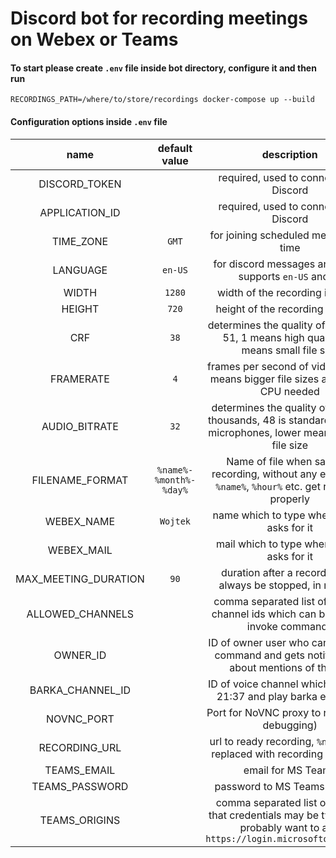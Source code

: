 # Discord bot for recording meetings on Webex or Teams

#### To start please create `.env` file inside bot directory, configure it and then run

```
RECORDINGS_PATH=/where/to/store/recordings docker-compose up --build
```

#### Configuration options inside `.env` file

|         name         |     default value      |                                                         description                                                          |
| :------------------: | :--------------------: | :--------------------------------------------------------------------------------------------------------------------------: |
|    DISCORD_TOKEN     |                        |                                            required, used to connect with Discord                                            |
|    APPLICATION_ID    |                        |                                            required, used to connect with Discord                                            |
|      TIME_ZONE       |         `GMT`          |                                            for joining scheduled meetings on time                                            |
|       LANGUAGE       |        `en-US`         |                                  for discord messages and dates, supports `en-US` and `pl`                                   |
|        WIDTH         |         `1280`         |                                               width of the recording in pixels                                               |
|        HEIGHT        |         `720`          |                                              height of the recording in pixels                                               |
|         CRF          |          `38`          |                    determines the quality of video, 1-51, 1 means high quality, 51 means small file size                     |
|      FRAMERATE       |          `4`           |                       frames per second of video, higher means bigger file sizes and better CPU needed                       |
|    AUDIO_BITRATE     |          `32`          |       determines the quality of audio in thousands, 48 is standard for most microphones, lower means smaller file size       |
|   FILENAME_FORMAT    | `%name%-%month%-%day%` |          Name of file when saving a recording, without any extension, `%name%`, `%hour%` etc. get replaced properly          |
|      WEBEX_NAME      |        `Wojtek`        |                                          name which to type when webex asks for it                                           |
|      WEBEX_MAIL      |                        |                                          mail which to type when webex asks for it                                           |
| MAX_MEETING_DURATION |          `90`          |                                duration after a recording will always be stopped, in minutes                                 |
|   ALLOWED_CHANNELS   |                        |                       comma separated list of Discord channel ids which can be used to invoke commands                       |
|       OWNER_ID       |                        |                 ID of owner user who can use `/say` command and gets notifications about mentions of the bot                 |
|   BARKA_CHANNEL_ID   |                        |                              ID of voice channel which to join at 21:37 and play barka everyday                              |
|      NOVNC_PORT      |                        |                                        Port for NoVNC proxy to run on (for debugging)                                        |
|    RECORDING_URL     |                        |                           url to ready recording, `%name%` gets replaced with recording file name                            |
|     TEAMS_EMAIL      |                        |                                                      email for MS Teams                                                      |
|    TEAMS_PASSWORD    |                        |                                                 password to MS Teams account                                                 |
|    TEAMS_ORIGINS     |                        | comma separated list of origins that credentials may be typed into, probably want to add `https://login.microsoftonline.com` |
